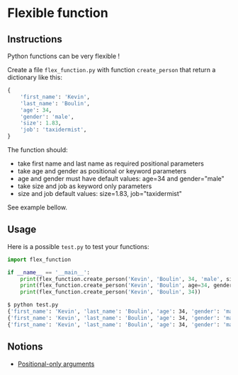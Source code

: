 # Flexible function

## Instructions

Python functions can be very flexible !


Create a file `flex_function.py` with function `create_person` that return a dictionary like this:

```python
{
    'first_name': 'Kevin',
    'last_name': 'Boulin',
    'age': 34,
    'gender': 'male',
    'size': 1.83,
    'job': 'taxidermist',
}
```

The function should:

* take first name and last name as required positional parameters
* take age and gender as positional or keyword parameters
* age and gender must have default values: age=34 and gender="male"
* take size and job as keyword only parameters
* size and job default values: size=1.83, job="taxidermist"

See example bellow.

## Usage

Here is a possible `test.py` to test your functions:

```python
import flex_function

if __name__ == '__main__':
    print(flex_function.create_person('Kevin', 'Boulin', 34, 'male', size=1.83, job='taxidermist'))
    print(flex_function.create_person('Kevin', 'Boulin', age=34, gender='male', size=1.83, job='taxidermist'))
    print(flex_function.create_person('Kevin', 'Boulin', 34))
```

```bash
$ python test.py
{'first_name': 'Kevin', 'last_name': 'Boulin', 'age': 34, 'gender': 'male', 'size': 1.83, 'job': 'taxidermist'}
{'first_name': 'Kevin', 'last_name': 'Boulin', 'age': 34, 'gender': 'male', 'size': 1.83, 'job': 'taxidermist'}
{'first_name': 'Kevin', 'last_name': 'Boulin', 'age': 34, 'gender': 'male', 'size': 1.83, 'job': 'taxidermist'}
```

## Notions

* [Positional-only arguments](https://realpython.com/lessons/positional-only-arguments/)
